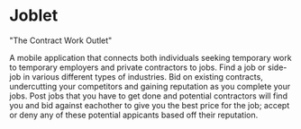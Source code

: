 Joblet
===
"The Contract Work Outlet"


A mobile application that connects both individuals seeking temporary work to temporary employers and private contractors to jobs. Find a job or side-job in various different types of industries. Bid on existing contracts, undercutting your competitors and gaining reputation as you complete your jobs. Post jobs that you have to get done and potential contractors will find you and bid against eachother to give you the best price for the job; accept or deny any of these potential appicants based off their reputation.  

